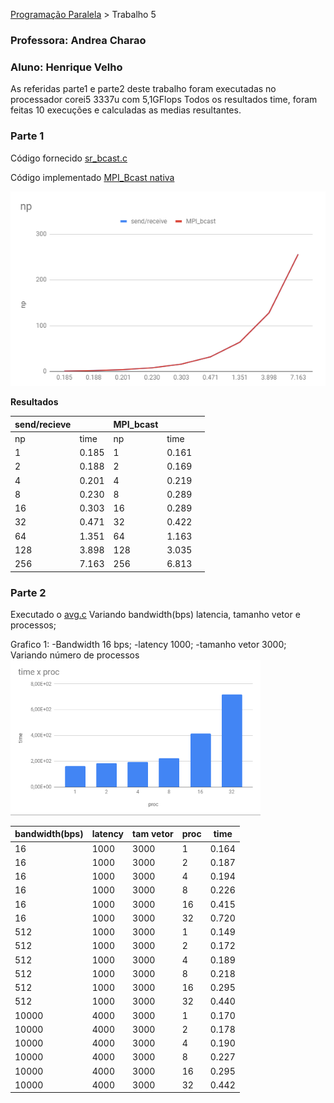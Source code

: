 [Programação Paralela](https://github.com/AndreaInfUFSM/elc139-2019a) > Trabalho 5


### Professora: Andrea Charao
### Aluno: Henrique Velho

As referidas parte1 e parte2 deste trabalho foram executadas no processador corei5 3337u com 5,1GFlops 
Todos os resultados time, foram feitas 10 execuções e calculadas as medias resultantes.

### Parte 1

 Código fornecido [sr_bcast.c](sr_bcast.c)

 Código implementado [MPI_Bcast nativa](part1.c)

 ![parte1](part1.png)

 **Resultados**

| send/recieve |          | MPI_bcast |          |   |
|--------------|----------|-------|----------|---|
| np           | time     | np    | time     |   |
| 1            | 0.185    | 1     | 0.161 |   |
| 2            | 0.188    | 2     | 0.169 |   |
| 4            | 0.201    | 4     | 0.219 |   |
| 8            | 0.230    | 8     | 0.289 |   |
| 16           | 0.303    | 16    | 0.289 |   |
| 32           | 0.471    | 32    | 0.422 |   |
| 64           | 1.351    | 64    | 1.163 |   |
| 128          | 3.898    | 128   | 3.035 |   |
| 256          | 7.163    | 256   | 6.813 |   |



### Parte 2

Executado o [avg.c](avg.c)
Variando bandwidth(bps) latencia, tamanho vetor e processos;

Grafico 1: 
-Bandwidth 16 bps;
-latency 1000;
-tamanho vetor 3000;
Variando número de processos
<img src="./16bw.png" width="400">


| bandwidth(bps) | latency       | tam vetor | proc     | time  |
|----------------|---------------|-----------|----------|-------|
| 16             | 1000          | 3000      | 1        | 0.164 |
| 16             | 1000          | 3000      | 2        | 0.187 |
| 16             | 1000          | 3000      | 4        | 0.194 |
| 16             | 1000          | 3000      | 8        | 0.226 |
| 16             | 1000          | 3000      | 16       | 0.415 |
| 16             | 1000          | 3000      | 32       | 0.720 |
| 512            | 1000          | 3000      | 1        | 0.149 |
| 512            | 1000          | 3000      | 2        | 0.172 |
| 512            | 1000          | 3000      | 4        | 0.189 |
| 512            | 1000          | 3000      | 8        | 0.218 |
| 512            | 1000          | 3000      | 16       | 0.295 |
| 512            | 1000          | 3000      | 32       | 0.440 |
| 10000          | 4000          | 3000      | 1        | 0.170 |
| 10000          | 4000          | 3000      | 2        | 0.178 |
| 10000          | 4000          | 3000      | 4        | 0.190 |
| 10000          | 4000          | 3000      | 8        | 0.227 |
| 10000          | 4000          | 3000      | 16       | 0.295 |
| 10000          | 4000          | 3000      | 32       | 0.442 |


